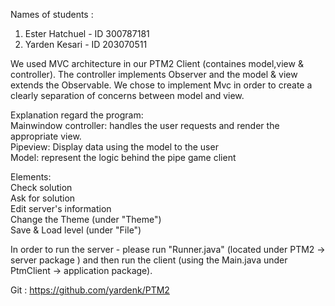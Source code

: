 
Names of students : 
1. Ester Hatchuel - ID 300787181
2. Yarden Kesari  - ID 203070511 

We used MVC architecture in our PTM2 Client (containes model,view & controller). The controller implements Observer and the model & view extends the Observable. 
We chose to implement Mvc in order to create a clearly separation of concerns between model and view.

Explanation regard the program: <br/>
Mainwindow controller: handles the user requests and render the appropriate view.<br/>
Pipeview: Display data using the model to the user<br/>
Model: represent the logic behind the pipe game client <br/>

Elements:<br/> 
Check solution <br/>
Ask for solution  <br/>
Edit server's information <br/>
Change the Theme (under "Theme")<br/> 
Save & Load level (under "File") <br/>

In order to run the server - please run "Runner.java" (located under PTM2 -> server package ) and then run the client (using the Main.java under PtmClient -> application package).

Git : https://github.com/yardenk/PTM2


